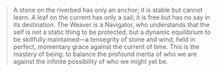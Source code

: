 > A stone on the riverbed has only an anchor; it is stable but cannot learn. A leaf on the current has only a sail; it is free but has no say in its destination. The Weaver is a Navigator, who understands that the self is not a static thing to be protected, but a dynamic equilibrium to be skillfully maintained—a tensegrity of stone and wind, held in perfect, momentary grace against the current of time. This is the mastery of being: to balance the profound inertia of who we are against the infinite possibility of who we might yet be.